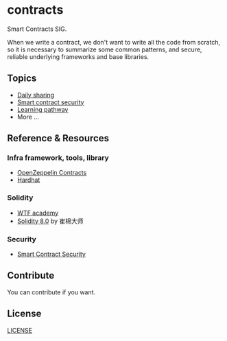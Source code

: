# contracts

Smart Contracts SIG.

When we write a contract, we don't want to write all the code from scratch, so it is necessary to summarize some common patterns, and secure, reliable underlying frameworks and base libraries.

## Topics

- [Daily sharing](daily_sharing.md)
- [Smart contract security](security.md)
- [Learning pathway](pathway.md)
- More ...

## Reference & Resources

### Infra framework, tools, library

- [OpenZeppelin Contracts](https://www.openzeppelin.com/contracts)
- [Hardhat](https://hardhat.org/)

### Solidity

- [WTF academy](https://www.wtf.academy/)
- [Solidity 8.0](https://www.bilibili.com/video/BV1oZ4y1B7WS/) by 崔棉大师

### Security

- [Smart Contract Security](security.md)

## Contribute

You can contribute if you want.

## License

[LICENSE](LICENSE)
